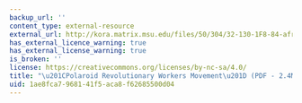 ```yaml
---
backup_url: ''
content_type: external-resource
external_url: http://kora.matrix.msu.edu/files/50/304/32-130-1F8-84-african_activist_archive-a0a8g4-b_12419.pdf
has_external_licence_warning: true
has_external_license_warning: true
is_broken: ''
license: https://creativecommons.org/licenses/by-nc-sa/4.0/
title: "\u201CPolaroid Revolutionary Workers Movement\u201D (PDF - 2.4MB)"
uid: 1ae8fca7-9681-41f5-aca8-f62685500d04
---
```

